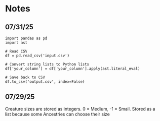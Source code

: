 # Notes

## 07/31/25
```
import pandas as pd
import ast

# Read CSV
df = pd.read_csv('input.csv')

# Convert string lists to Python lists
df['your_column'] = df['your_column'].apply(ast.literal_eval)

# Save back to CSV
df.to_csv('output.csv', index=False)
```

## 07/29/25
Creature sizes are stored as integers. 0 = Medium, -1 = Small. Stored as a list because some Ancestries can choose their size